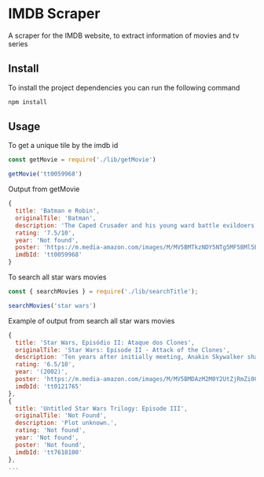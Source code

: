 # IMDB Scraper
A scraper for the IMDB website, to extract information of movies and tv series

## Install

To install the project dependencies you can run the following command
```Javascript
npm install
```

## Usage

To get a unique tile by the imdb id
```Javascript
const getMovie = require('./lib/getMovie')

getMovie('tt0059968')
```

Output from getMovie
```Javascript
{
  title: 'Batman e Robin',
  originalTile: 'Batman',
  description: 'The Caped Crusader and his young ward battle evildoers in Gotham City.',
  rating: '7.5/10',
  year: 'Not found',
  poster: 'https://m.media-amazon.com/images/M/MV5BMTkzNDY5NTg5MF5BMl5BanBnXkFtZTgwNzI4NzM1MjE@._V1_UY268_CR13,0,182,268_AL_.jpg',
  imdbId: 'tt0059968'
}
```

To search all star wars movies
```Javascript
const { searchMovies } = require('./lib/searchTitle');

searchMovies('star wars')
```
Example of output from search all star wars movies
```Javascript
{
  title: 'Star Wars, Episódio II: Ataque dos Clones',
  originalTile: 'Star Wars: Episode II - Attack of the Clones',
  description: 'Ten years after initially meeting, Anakin Skywalker shares a forbidden romance with Padmé Amidala, while Obi-Wan Kenobi investigates an assassination attempt on the senator and discovers a secret clone army crafted for the Jedi.',
  rating: '6.5/10',
  year: '(2002)',
  poster: 'https://m.media-amazon.com/images/M/MV5BMDAzM2M0Y2UtZjRmZi00MzVlLTg4MjEtOTE3NzU5ZDVlMTU5XkEyXkFqcGdeQXVyNDUyOTg3Njg@._V1_UX182_CR0,0,182,268_AL_.jpg',
  imdbId: 'tt0121765'
},
{
  title: 'Untitled Star Wars Trilogy: Episode III',
  originalTile: 'Not Found',
  description: 'Plot unknown.',
  rating: 'Not found',
  year: 'Not found',
  poster: 'Not found',
  imdbId: 'tt7618100'
},
...
```


